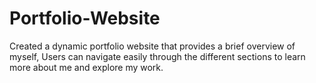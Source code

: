 # Portfolio-Website
Created a dynamic portfolio website that provides a brief overview of myself, Users can navigate easily through the different sections to learn more about me and explore my work.
